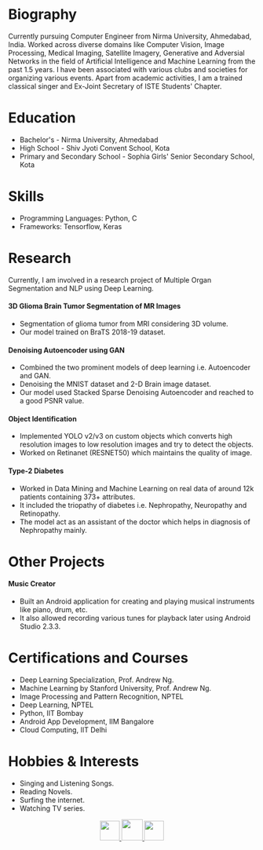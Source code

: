 # Biography
Currently pursuing Computer Engineer from Nirma University, Ahmedabad, India. Worked across diverse domains like Computer Vision, Image Processing, Medical Imaging, Satellite Imagery, Generative and Adversial Networks in the field of Artificial Intelligence and Machine Learning from the past 1.5 years. I have been associated with various clubs and societies for organizing various events. Apart from academic activities, I am a trained classical singer and Ex-Joint Secretary of ISTE Students' Chapter.

# Education
- Bachelor's - Nirma University, Ahmedabad 
- High School - Shiv Jyoti Convent School, Kota
- Primary and Secondary School - Sophia Girls' Senior Secondary School, Kota

# Skills
- Programming Languages: Python, C
- Frameworks: Tensorflow, Keras 

# Research
Currently, I am involved in a research project of Multiple Organ Segmentation and NLP using Deep Learning.

#### 3D Glioma Brain Tumor Segmentation of MR Images 
- Segmentation of glioma tumor from MRI considering 3D volume.
- Our model trained on BraTS 2018-19 dataset.

#### Denoising Autoencoder using GAN
- Combined the two prominent models of deep learning i.e. Autoencoder and GAN.
- Denoising the MNIST dataset and 2-D Brain image dataset.
- Our model used Stacked Sparse Denoising Autoencoder and reached to a good PSNR value.

#### Object Identification
- Implemented YOLO v2/v3 on custom objects which converts high resolution images to low resolution images and try to detect the objects.
- Worked on Retinanet (RESNET50) which maintains the quality of image. 

#### Type-2 Diabetes
- Worked in Data Mining and Machine Learning on real data of around 12k patients containing 373+ attributes.
- It included the triopathy of diabetes i.e. Nephropathy, Neuropathy and Retinopathy. 
- The model act as an assistant of the doctor which helps in diagnosis of Nephropathy mainly.

# Other Projects

#### Music Creator
- Built an Android application for creating and playing musical instruments like piano, drum, etc.
- It also allowed recording various tunes for playback later using Android Studio 2.3.3.

# Certifications and Courses
- Deep Learning Specialization, Prof. Andrew Ng.
- Machine Learning by Stanford University, Prof. Andrew Ng.
- Image Processing and Pattern Recognition, NPTEL
- Deep Learning, NPTEL
- Python, IIT Bombay
- Android App Development, IIM Bangalore
- Cloud Computing, IIT Delhi

# Hobbies & Interests
- Singing and Listening Songs.
- Reading Novels.
- Surfing the internet.
- Watching TV series.

<p align="center">
  <a href="https://twitter.com/PrayushiM">
    <img src="https://image.freepik.com/free-icon/twitter-logo_318-40209.jpg" width="40px" height="40px">
  </a>
  <a href="https://www.linkedin.com/in/prayushi-mathur-59a470189/">
    <img src="https://cdn3.iconfinder.com/data/icons/free-social-icons/67/linkedin_circle_black-512.png" width="43px" height="43px">
  </a>
  <a href="https://github.com/Prayushi9">
    <img src="https://ultimatepail.com/wp-content/uploads/2015/06/GitHub-Logo.png" width="40px" height="40px">
  </a>
</p>
